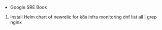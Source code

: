 - Google SRE Book

1. Install Helm chart of newrelic for k8s infra monitoring
dnf list all | grep nginx

